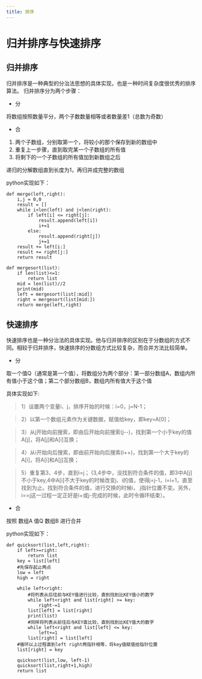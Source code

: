 ```yaml
---
title: 排序
---
```

# 归并排序与快速排序

## 归并排序
归并排序是一种典型的分治法思想的具体实现，也是一种时间复杂度很优秀的排序算法。
归并排序分为两个步骤：

- 分

将数组按照数量平分，两个子数数量相等或者数量差1（总数为奇数）
- 合


1. 两个子数组，分别取第一个，将较小的那个保存到新的数组中
2. 重复上一步骤，直到取完某一个子数组的所有值
3. 将剩下的一个子数组的所有值加到新数组之后

递归的分解数组直到长度为1，再归并成完整的数组

python实现如下：
~~~
def merge(left,right):
    i,j = 0,0
    result = []
    while i<len(left) and j<len(right):
        if left[i] <= right[j]:
            result.append(left[i])
            i+=1
        else:
            result.append(right[j])
            j+=1
    result += left[i:]
    result += right[j:]
    return result

def mergesort(list):
    if len(list)<=1:
        return list
    mid = len(list)//2
    print(mid)
    left = mergesort(list[:mid])
    right = mergesort(list[mid:])
    return merge(left,right)
~~~


## 快速排序
快速排序也是一种分治法的具体实现。他与归并排序的区别在于分数组的方式不同。相较于归并排序，快速排序的分数组方式比较复杂，而合并方法比较简单。

- 分

取一个值Q（通常是第一个值），将数组分为两个部分：第一部分数组A，数组内所有值小于这个值；第二个部分数组B，数组内所有值大于这个值

具体实现如下:
>1）设置两个变量i、j，排序开始的时候：i=0，j=N-1；

>2）以第一个数组元素作为关键数据，赋值给key，即key=A[0]；

>3）从j开始向前搜索，即由后开始向前搜索(j--)，找到第一个小于key的值A[j]，将A[j]和A[i]互换；

>4）从i开始向后搜索，即由前开始向后搜索(i++)，找到第一个大于key的A[i]，将A[i]和A[j]互换；

>5）重复第3、4步，直到i=j； (3,4步中，没找到符合条件的值，即3中A[j]不小于key,4中A[i]不大于key的时候改变j、i的值，使得j=j-1，i=i+1，直至找到为止。找到符合条件的值，进行交换的时候i， j指针位置不变。另外，i==j这一过程一定正好是i+或j-完成的时候，此时令循环结束）。

- 合

按照  数组A 值Q 数组B 进行合并

python实现如下：
~~~
def quicksort(list,left,right):
    if left>=right:
        return list
    key = list[left]
    #先保存起止两点
    low = left
    high = right

    while left<right:
        #将列表从后往前与KEY值进行比较，直到找到比KEY值小的数字
        while left<right and list[right] >= key:
            right-=1
        list[left] = list[right]
        print(list)
        #同样将列表从前往后与KEY直比较，直到找到比KEY值大的数字
        while left<right and list[left] <= key:
            left+=1
        list[right] = list[left]
    #循环以上过程直到left right两指针相等，将key值赋值给指针位置
    list[right] = key

    quicksort(list,low, left-1)
    quicksort(list,right+1,high)
    return list
~~~
